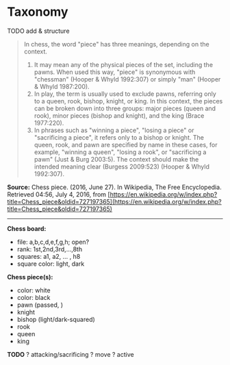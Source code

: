 # Taxonomy

TODO add & structure

> In chess, the word "piece" has three meanings, depending on the context.
> 1. It may mean any of the physical pieces of the set, including the pawns. When used this way, "piece" is synonymous with "chessman" (Hooper & Whyld 1992:307) or simply "man" (Hooper & Whyld 1987:200).
> 2. In play, the term is usually used to exclude pawns, referring only to a queen, rook, bishop, knight, or king. In this context, the pieces can be broken down into three groups: major pieces (queen and rook), minor pieces (bishop and knight), and the king (Brace 1977:220).
> 3. In phrases such as "winning a piece", "losing a piece" or "sacrificing a piece", it refers only to a bishop or knight. The queen, rook, and pawn are specified by name in these cases, for example, "winning a queen", "losing a rook", or "sacrificing a pawn" (Just & Burg 2003:5).
> The context should make the intended meaning clear (Burgess 2009:523) (Hooper & Whyld 1992:307).

**Source:** Chess piece. (2016, June 27). In Wikipedia, The Free Encyclopedia. Retrieved 04:56, July 4, 2016, from [https://en.wikipedia.org/w/index.php?title=Chess_piece&oldid=727197365](https://en.wikipedia.org/w/index.php?title=Chess_piece&oldid=727197365)

---------------------------------------

**Chess board:**
- file: a,b,c,d,e,f,g,h; open?
- rank: 1st,2nd,3rd,...,8th 
- squares: a1, a2, ... , h8
- square color: light, dark

**Chess piece(s):**
- color: white
- color: black
- pawn (passed, )
- knight
- bishop (light/dark-squared)
- rook
- queen
- king

**TODO**
? attacking/sacrificing
? move
? active